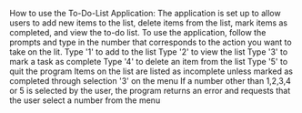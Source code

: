 How to use the To-Do-List Application:
The application is set up to allow users to add new items to the list, delete items from the list, mark items as completed, and view the to-do list. 
To use the application, follow the prompts and type in the number that corresponds to the action you want to take on the lit.
Type '1' to add to the list
Type '2' to view the list
Type '3' to mark a task as complete
Type '4' to delete an item from the list
Type '5' to quit the program
Items on the list are listed as incomplete unless marked as completed through selection '3' on the menu
If a number other than 1,2,3,4 or 5 is selected by the user, the program returns an error and requests that the user select a number from the menu

